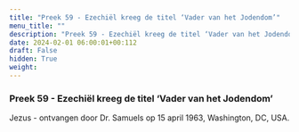 ```yaml
---
title: "Preek 59 - Ezechiël kreeg de titel ‘Vader van het Jodendom’"
menu_title: ""
description: "Preek 59 - Ezechiël kreeg de titel ‘Vader van het Jodendom’"
date: 2024-02-01 06:00:01+00:112
draft: False
hidden: True
weight:
---
```

### Preek 59 - Ezechiël kreeg de titel ‘Vader van het Jodendom’

Jezus - ontvangen door Dr. Samuels op 15 april 1963, Washington, DC, USA.
